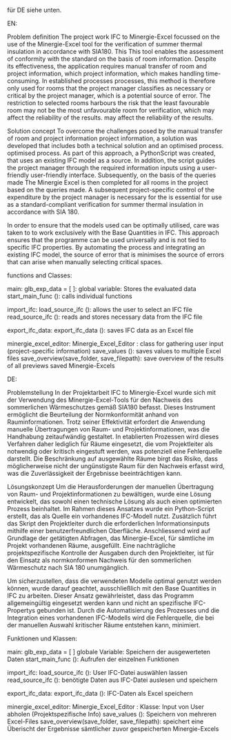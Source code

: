 für DE siehe unten.

EN:

Problem definition
The project work IFC to Minergie-Excel focussed on the use of the Minergie-Excel tool 
for the verification of summer thermal insulation in accordance with SIA180. This 
This tool enables the assessment of conformity with the standard on the basis of room information.
Despite its effectiveness, the application requires manual transfer of room and project information, which 
project information, which makes handling time-consuming. In established processes 
processes, this method is therefore only used for rooms that the project manager classifies as necessary 
or critical by the project manager, which is a potential source of error.
The restriction to selected rooms harbours the risk that the least favourable room may not be 
the most unfavourable room for verification, which may affect the reliability of the results. 
may affect the reliability of the results.


Solution concept
To overcome the challenges posed by the manual transfer of room and project information 
project information, a solution was developed that includes both a technical solution and an optimised process. 
optimised process. As part of this approach, a PythonScript was created, 
that uses an existing IFC model as a source. In addition, the script guides the 
project manager through the required information inputs using a user-friendly 
user-friendly interface. Subsequently, on the basis of the queries made 
The Minergie Excel is then completed for all rooms in the project based on the queries made. A 
subsequent project-specific control of the expenditure by the project manager is necessary for the 
is essential for use as a standard-compliant verification for summer thermal insulation in accordance with SIA 180.

In order to ensure that the models used can be optimally utilised, care was taken to 
to work exclusively with the Base Quantities in IFC. This approach ensures that 
the programme can be used universally and is not tied to specific IFC properties. 
By automating the process and integrating an existing IFC model, the source of error that is 
minimises the source of errors that can arise when manually selecting critical spaces.


functions and Classes:

main:
  glb_exp_data = [ ]: global variable: Stores the evaluated data
  start_main_func (): calls individual functions

import_ifc:
  load_source_ifc (): allows the user to select an IFC file
  read_source_ifc (): reads and stores necessary data from the IFC file

export_ifc_data:
  export_ifc_data (): saves IFC data as an Excel file

minergie_excel_editor:
  Minergie_Excel_Editor : class for gathering user input (project-specific information)
  save_values (): saves values to multiple Excel files
  save_overview(save_folder, save_filepath): save overview of the results of all previews saved Minergie-Excels 




DE:

Problemstellung
In der Projektarbeit IFC to Minergie-Excel wurde sich mit der Verwendung des Minergie-Excel-Tools 
für den Nachweis des sommerlichen  Wärmeschutzes gemäß SIA180 befasst. Dieses 
Instrument ermöglicht die Beurteilung der Normkonformität anhand von Rauminformationen.
Trotz seiner Effektivität erfordert die Anwendung  manuelle Übertragungen von Raum- und 
Projektinformationen, was die Handhabung zeitaufwändig gestaltet. In etablierten Prozessen 
wird dieses Verfahren daher lediglich für Räume eingesetzt, die vom Projektleiter als notwendig 
oder kritisch eingestuft werden, was potenziell eine Fehlerquelle darstellt.
Die Beschränkung auf ausgewählte Räume birgt das Risiko, dass möglicherweise nicht der 
ungünstigste Raum für den Nachweis erfasst wird, was die Zuverlässigkeit der Ergebnisse 
beeinträchtigen kann.


Lösungskonzept
Um die Herausforderungen der manuellen Übertragung von Raum- und Projektinformationen 
zu bewältigen, wurde eine Lösung entwickelt, das sowohl einen technische Lösung als auch einen 
optimierten Prozess beinhaltet. Im Rahmen dieses Ansatzes wurde ein Python-Script erstellt, 
das als Quelle ein vorhandenes IFC-Modell nutzt. Zusätzlich führt das Skript den 
Projektleiter durch die erforderlichen Informationsinputs mithilfe einer 
benutzerfreundlichen Oberfläche. Anschliessend wird auf Grundlage der getätigten 
Abfragen, das Minergie-Excel, für sämtliche im Projekt vorhandenen Räume, ausgefüllt. Eine 
nachträgliche projektspezifische Kontrolle der Ausgaben durch den Projektleiter, ist für den 
Einsatz als normkonformen Nachweis für den sommerlichen Wärmeschutz nach SIA 180 unumgänglich.

Um sicherzustellen, dass die verwendeten Modelle optimal genutzt werden können, wurde darauf 
geachtet, ausschließlich mit den Base Quantities in IFC zu arbeiten. Dieser Ansatz gewährleistet, dass 
das Programm allgemeingültig eingesetzt werden kann und nicht an spezifische IFC-Propertys gebunden ist. 
Durch die Automatisierung des Prozesses und die Integration eines vorhandenen IFC-Modells wird 
die Fehlerquelle, die bei der manuellen Auswahl kritischer Räume entstehen kann, minimiert.


Funktionen und Klassen:

main:
  glb_exp_data = [ ] globale Variable: Speichern der ausgewerteten Daten
  start_main_func (): Aufrufen der einzelnen Funktionen

import_ifc:
  load_source_ifc (): User IFC-Datei auswählen lassen
  read_source_ifc (): benötigte Daten aus IFC-Datei auslesen und speichern

export_ifc_data:
  export_ifc_data (): IFC-Daten als Excel speichern

minergie_excel_editor:
  Minergie_Excel_Editor : Klasse: Input von User abholen (Projektspezifische Info)
  save_values (): Speichern von mehreren Excel-Files
  save_overview(save_folder, save_filepath): speichert eine Überischt der Ergebnisse sämtlicher zuvor gespeicherten Minergie-Excels
